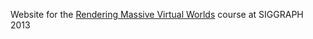 Website for the [Rendering Massive Virtual Worlds](http://cesium.agi.com/massiveworlds/) course at SIGGRAPH 2013
